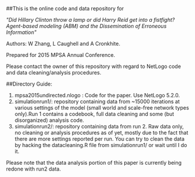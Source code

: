 ##This is the online code and data repository for

*"Did Hillary Clinton throw a lamp or did Harry Reid get into a fistfight? Agent-based modeling (ABM) and the Dissemination of Erroneous Information"*

Authors: W Zhang, L Caughell and A Cronkhite. 

Prepared for 2015 MPSA Annual Conference.

Please contact the owner of this repository with regard to NetLogo code and data cleaning/analysis procedures.

##Directory Guide:
1. mpsa2015undirected.nlogo : Code for the paper. Use NetLogo 5.2.0. 
2. simulationrun1/: repository containing data from ~15000 iterations at various settings of the model (small world and scale-free network types only).Run 1 contains a codebook, full data cleaning and some (but disorganized) analysis code. 
3. simulationrun2/: repository containing data from run 2. Raw data only, no cleaning or analysis procedures as of yet, mostly due to the fact that there are more settings reported per run. You can try to clean the data by hacking the datacleaning.R file from simulationrun1/ or wait until I do it.

Please note that the data analysis portion of this paper is currently being redone with run2 data.

